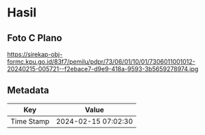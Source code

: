 # Hasil

## Foto C Plano

https://sirekap-obj-formc.kpu.go.id/83f7/pemilu/pdpr/73/06/01/10/01/7306011001012-20240215-005721--f2ebace7-d9e9-418a-9593-3b5659278974.jpg


## Metadata

| Key        | Value               |
| ---------- | ------------------- |
| Time Stamp | 2024-02-15 07:02:30 |



